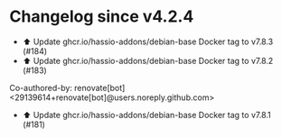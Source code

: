 # Changelog since v4.2.4
- ⬆️ Update ghcr.io/hassio-addons/debian-base Docker tag to v7.8.3 (#184) 
- ⬆️ Update ghcr.io/hassio-addons/debian-base Docker tag to v7.8.2 (#183)

Co-authored-by: renovate[bot] <29139614+renovate[bot]@users.noreply.github.com> 
- ⬆️ Update ghcr.io/hassio-addons/debian-base Docker tag to v7.8.1 (#181) 
